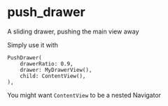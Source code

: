 # push_drawer

A sliding drawer, pushing the main view away

Simply use it with 

```
PushDrawer(
    drawerRatio: 0.9,
    drawer: MyDrawerView(),
    child: ContentView(),
),
```

You might want `ContentView` to be a nested Navigator
